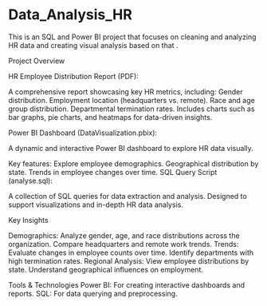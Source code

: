 # Data_Analysis_HR
This is an SQL and Power BI project that focuses on cleaning and analyzing HR data and creating visual analysis based on that .

Project Overview

HR Employee Distribution Report (PDF):

A comprehensive report showcasing key HR metrics, including:
Gender distribution.
Employment location (headquarters vs. remote).
Race and age group distribution.
Departmental termination rates.
Includes charts such as bar graphs, pie charts, and heatmaps for data-driven insights.

Power BI Dashboard (DataVisualization.pbix):

A dynamic and interactive Power BI dashboard to explore HR data visually.

Key features:
Explore employee demographics.
Geographical distribution by state.
Trends in employee changes over time.
SQL Query Script (analyse.sql):

A collection of SQL queries for data extraction and analysis.
Designed to support visualizations and in-depth HR data analysis.

Key Insights

Demographics:
Analyze gender, age, and race distributions across the organization.
Compare headquarters and remote work trends.
Trends:
Evaluate changes in employee counts over time.
Identify departments with high termination rates.
Regional Analysis:
View employee distributions by state.
Understand geographical influences on employment.

Tools & Technologies
Power BI: For creating interactive dashboards and reports.
SQL: For data querying and preprocessing.

